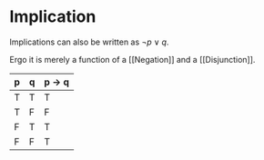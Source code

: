 # Implication

Implications can also be written as $\neg p\lor q$.

Ergo it is merely a function of a [[Negation]] and a [[Disjunction]].

| p   | q   | p -> q |
| --- | --- | ------ |
| T   | T   | T      |
| T   | F   | F      |
| F   | T   | T      |
| F   | F   | T      |
